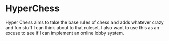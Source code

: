 # HyperChess
Hyper Chess aims to take the base rules of chess and adds whatever crazy and fun stuff I can think about to that ruleset. I also want to use this as an excuse to see if I can implement an online lobby system.
